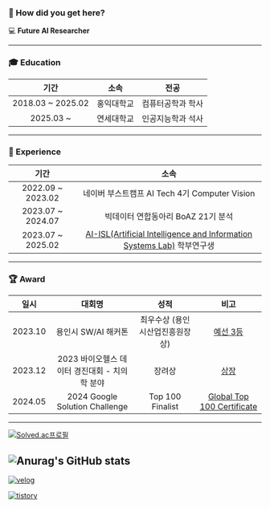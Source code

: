 ### 👋 How did you get here? 
💻 **Future AI Researcher**

---

### 🎓 Education
|기간|소속|전공|
|:----:|:----:|:----:|
|2018.03 ~ 2025.02|홍익대학교|컴퓨터공학과 학사|
|2025.03 ~ |연세대학교|인공지능학과 석사|

---

### 📝 Experience
|기간|소속|
|:----:|:----:|
|2022.09 ~ 2023.02|네이버 부스트캠프 AI Tech 4기 Computer Vision|
|2023.07 ~ 2024.07|빅데이터 연합동아리 BoAZ 21기 분석|
|2023.07 ~ 2025.02|[AI-ISL(Artificial Intelligence and Information Systems Lab)](https://albert-no.github.io/) 학부연구생|

---

### 🏆 Award
|일시|대회명|성적|비고|
|:----:|:----:|:----:|:----:|
|2023.10|용인시 SW/AI 해커톤| 최우수상 (용인시산업진흥원장상) |[예선 3등](https://dacon-images.s3.ap-northeast-2.amazonaws.com/datafiles/236161/236161-4-434759.pdf)|
|2023.12|2023 바이오헬스 데이터 경진대회 - 치의학 분야|장려상|[상장](https://drive.google.com/file/d/1aPAEGs_W4mPM5y85E8EFNMk1V0EuQtwh/view?usp=sharing)|
|2024.05|2024 Google Solution Challenge|Top 100 Finalist|[Global Top 100 Certificate](https://drive.google.com/file/d/1DL0WGNWEAbC2ZuHfrLVQVhsVoPGOUYmi/view?usp=drive_link)|



---

[![Solved.ac프로필](http://mazassumnida.wtf/api/generate_badge?boj=quasar0529)](https://solved.ac/quasar0529)


![Anurag's GitHub stats](https://github-readme-stats.vercel.app/api?username=quasar529&show_icons=true)
---
<a href="https://velog.io/@quasar529">![velog](https://img.shields.io/badge/velog-ffffff?style=for-the-badge&logo=velog&logoColor=brightgreen)</a>

<a href="https://quasar529.tistory.com">![tistory](https://img.shields.io/badge/tistory-000000?style=for-the-badge&logo=tistory&logoColor=orange)</a>
